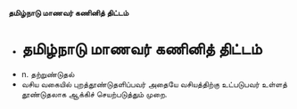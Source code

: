 **தமிழ்நாடு மாணவர் கணினித் திட்டம்**
- # தமிழ்நாடு மாணவர் கணினித் திட்டம்
- n. தற்றுண்டுதல்
- வசிய வகையில் புறத்தூண்டுதளிப்பவர் அதையே வசியத்திற்கு உட்படுபவர் உள்ளத் தூண்டுதலாக ஆக்கிச் செயற்படுத்தும் முறை.

